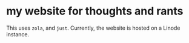 # my website for thoughts and rants

This uses `zola`, and `just`. Currently, the website is hosted on a Linode instance.

